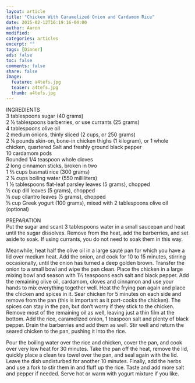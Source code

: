 ```yaml
---
layout: article
title: "Chicken With Caramelized Onion and Cardamom Rice"
date: 2015-02-12T16:19:16-04:00
author: Aaron
modified:
categories: articles
excerpt: ""
tags: [Dinner]
ads: false
toc: false
comments: false
share: false
image:
  feature: a4tefs.jpg
  teaser: a4tefs.jpg
  thumb: a4tefs.jpg
---
```


INGREDIENTS  
3 tablespoons sugar (40 grams)  
2 ½ tablespoons barberries, or use currants (25 grams)  
4 tablespoons olive oil  
2 medium onions, thinly sliced (2 cups, or 250 grams)  
2 ¼ pounds skin-on, bone-in chicken thighs (1 kilogram), or 1 whole chicken, quartered
 Salt and freshly ground black pepper  
10 cardamom pods  
 Rounded 1/4 teaspoon whole cloves  
2 long cinnamon sticks, broken in two  
1 ⅔ cups basmati rice (300 grams)  
2 ¼ cups boiling water (550 milliliters)  
1 ½ tablespoons flat-leaf parsley leaves (5 grams), chopped  
½ cup dill leaves (5 grams), chopped  
¼ cup cilantro leaves (5 grams), chopped  
⅓ cup Greek yogurt (100 grams), mixed with 2   tablespoons olive oil (optional)  

PREPARATION  
Put the sugar and scant 3 tablespoons water in a small saucepan and heat until the sugar dissolves. Remove from the heat, add the barberries, and set aside to soak. If using currants, you do not need to soak them in this way.

Meanwhile, heat half the olive oil in a large sauté pan for which you have a lid over medium heat. Add the onion, and cook for 10 to 15 minutes, stirring occasionally, until the onion has turned a deep golden brown. Transfer the onion to a small bowl and wipe the pan clean.
Place the chicken in a large mixing bowl and season with 1½ teaspoons each salt and black pepper. Add the remaining olive oil, cardamom, cloves and cinnamon and use your hands to mix everything together well. Heat the frying pan again and place the chicken and spices in it. Sear chicken for 5 minutes on each side and remove from the pan (this is important as it part-cooks the chicken). The spices can stay in the pan, but don’t worry if they stick to the chicken. Remove most of the remaining oil as well, leaving just a thin film at the bottom. Add the rice, caramelized onion, 1 teaspoon salt and plenty of black pepper. Drain the barberries and add them as well. Stir well and return the seared chicken to the pan, pushing it into the rice.

Pour the boiling water over the rice and chicken, cover the pan, and cook over very low heat for 30 minutes. Take the pan off the heat, remove the lid, quickly place a clean tea towel over the pan, and seal again with the lid. Leave the dish undisturbed for another 10 minutes. Finally, add the herbs and use a fork to stir them in and fluff up the rice. Taste and add more salt and pepper if needed. Serve hot or warm with yogurt mixture if you like.
